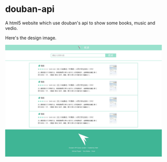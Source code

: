 # douban-api
A html5 website which use douban's api to show some books, music and vedio.

Here's the design image.

![](./design/jpeg/homepage.jpg)